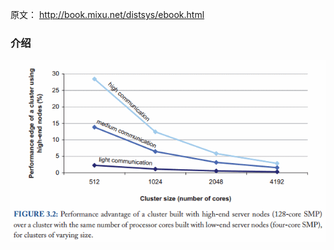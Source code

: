 原文： http://book.mixu.net/distsys/ebook.html


### 介绍


![image](https://github.com/linzhixia23/go-reading/blob/master/Distributed%20Systems%20for%20Fun/pic/1_cluster_size.png)


